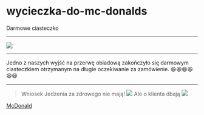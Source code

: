 # 
# wycieczka-do-mc-donalds
Darmowe ciasteczko
__________________________________________________________________
![](http://www.mcdonalds.pl/assets/Uploads/ciastko-jablkowe.png)
__________________________________________________________________
Jedno z naszych wyjść na przerwę obiadową zakończyło się darmowym ciasteczkiem otrzymanym na długie oczekiwanie za zamówienie.
:laughing::laughing::laughing::laughing::laughing::laughing:
___________________________________________________________________
> Wniosek
Jedzenia za zdrowego nie mają! ![](http://i.wp.pl/a/f/jpeg/32011/fat_boy01.jpeg)
Ale o klienta dbają
![](http://niedlatelewizjin.blox.pl/resource/d.jpg)

[McDonald](https://www.mcdonalds.pl/)
